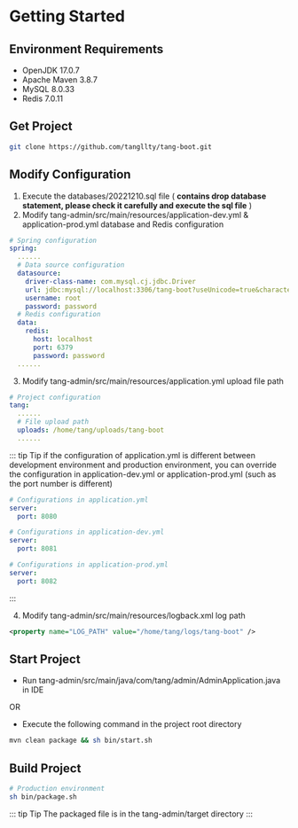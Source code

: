 # Getting Started

## Environment Requirements

* OpenJDK 17.0.7
* Apache Maven 3.8.7
* MySQL 8.0.33
* Redis 7.0.11

## Get Project

```bash
git clone https://github.com/tangllty/tang-boot.git
```

## Modify Configuration

1. Execute the databases/20221210.sql file ( **contains drop database statement, please check it carefully and execute the sql file** )
2. Modify tang-admin/src/main/resources/application-dev.yml & application-prod.yml database and Redis configuration

```yaml
# Spring configuration
spring:
  ......
  # Data source configuration
  datasource:
    driver-class-name: com.mysql.cj.jdbc.Driver
    url: jdbc:mysql://localhost:3306/tang-boot?useUnicode=true&characterEncoding=utf8&zeroDateTimeBehavior=convertToNull&useSSL=true&serverTimezone=GMT%2B8
    username: root
    password: password
  # Redis configuration
  data:
    redis:
      host: localhost
      port: 6379
      password: password
  ......
```

3. Modify tang-admin/src/main/resources/application.yml upload file path

```yaml
# Project configuration
tang:
  ......
  # File upload path
  uploads: /home/tang/uploads/tang-boot
  ......
```

::: tip Tip
if the configuration of application.yml is different between development environment and production environment, you can override the configuration in application-dev.yml or application-prod.yml (such as the port number is different)
```yaml
# Configurations in application.yml
server:
  port: 8080

# Configurations in application-dev.yml
server:
  port: 8081

# Configurations in application-prod.yml
server:
  port: 8082
```
:::

4. Modify tang-admin/src/main/resources/logback.xml log path

```xml
<property name="LOG_PATH" value="/home/tang/logs/tang-boot" />
```

## Start Project

* Run tang-admin/src/main/java/com/tang/admin/AdminApplication.java in IDE

OR

* Execute the following command in the project root directory

```bash
mvn clean package && sh bin/start.sh
```

## Build Project

```bash
# Production environment
sh bin/package.sh
```

::: tip Tip
The packaged file is in the tang-admin/target directory
:::
